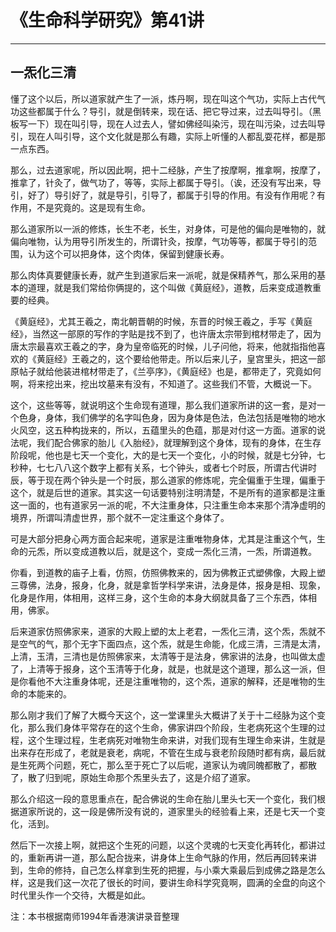 # 《生命科学研究》第41讲

------

## 一炁化三清

懂了这个以后，所以道家就产生了一派，炼丹啊，现在叫这个气功，实际上古代气功这些都属于什么？导引，就是倒转来，现在话、把它导过来，过去叫导引。（黑板写一下）现在叫引导，现在人过去人，譬如佛经叫染污，现在叫污染，过去叫导引，现在人叫引导，这个文化就是那么有趣，实际上听懂的人都乱耍花样，都是那一点东西。

那么，过去道家呢，所以因此啊，把十二经脉，产生了按摩啊，推拿啊，按摩了，推拿了，针灸了，做气功了，等等，实际上都属于导引。（诶，还没有写出来，导引，好了）导引好了，就是导引，引导了，都属于引导的作用。有没有作用呢？有作用，不是究竟的。这是现有生命。

那么道家所以一派的修炼，长生不老，长生，对身体，可是他的偏向是唯物的，就偏向唯物，认为用导引所发生的，所谓针灸，按摩，气功等等，都属于导引的范围，认为这个可以把身体，这个肉体，保留到健康长寿。

那么肉体真要健康长寿，就产生到道家后来一派呢，就是保精养气，那么采用的基本的道理，就是我们常给你俩提的，这个叫做《黄庭经》，道教，后来变成道教重要的经典。

《黄庭经》，尤其王羲之，南北朝晋朝的时候，东晋的时候王羲之，手写《黄庭经》，当然这一部原的写作的字贴是找不到了，也许唐太宗带到棺材带走了，因为唐太宗最喜欢王羲之的字，身为皇帝临死的时候，儿子问他，将来，他就指指他喜欢的《黄庭经》王羲之的，这个要给他带走。所以后来儿子，皇宫里头，把这一部原帖子就给他装进棺材带走了，《兰亭序》，《黄庭经》也是，都带走了，究竟如何啊，将来挖出来，挖出坟墓来有没有，不知道了。这些我们不管，大概说一下。

这个，这些等等，就说明这个生命现有道理，那么我们道家所讲的这一套，是对一个色身，身体，我们佛学的名字叫色身，因为身体是色法，色法包括是唯物的地水火风空，这五种构拢来的，所以，五蕴里头的色蕴，那是对付这一方面。道家的说法呢，我们配合佛家的胎儿《入胎经》，就理解到这个身体，现有的身体，在生存阶段呢，他也是七天一个变化，大的是七天一个变化，小的时候，就是七分钟，七秒种，七七八八这个数字上都有关系，七个钟头，或者七个时辰，所谓古代讲时辰，等于现在两个钟头是一个时辰，那么道家的修炼呢，完全偏重于生理，偏重于这个，就是后世的道家。其实这一句话要特别注明清楚，不是所有的道家都是注重这一面的，也有道家另一派的呢，不大注重身体，只注重生命本来那个清净虚明的境界，所谓叫清虚世界，那个就不一定注重这个身体了。

可是大部分把身心两方面合起来呢，道家是注重唯物身体，尤其是注重这个气，生命的元炁，所以变成道教以后，就是这个，变成一炁化三清，一炁，所谓道教。

你看，到道教的庙子上看，仿照，仿照佛教来的，因为佛教正式塑佛像，大殿上塑三尊佛，法身，报身，化身，就是拿哲学科学来讲，法身是体，报身是相、现象，化身是作用，体相用，这样三身，这个生命的本身大纲就具备了三个东西，体相用，佛家。

后来道家仿照佛家来，道家的大殿上塑的太上老君，一炁化三清，这个炁，炁就不是空气的气，那个无字下面四点，这个炁，就是生命能，化成三清，三清是太清，上清，玉清，三清也是仿照佛家来，太清等于是法身，佛家讲的法身，也叫做太虚了，上清等于报身，这个玉清等于化身，就是，也就是这个道理，那么这一派，但是你看他不大注重身体呢，还是注重唯物的，这个炁，道家的解释，还是唯物的生命的本能来的。

那么刚才我们了解了大概今天这个，这一堂课里头大概讲了关于十二经脉为这个变化，那么我们身体平常存在的这个生命，佛家讲四个阶段，生老病死这个生理的过程，这个生理过程，生老病死对唯物生命来讲，对我们现有生理生命来讲，生就是出来存在形成了，老就是衰老，病呢，不管在生成与衰老阶段随时都有病，最后就是生死两个问题，死亡，那么至于死亡了以后呢，道家认为魂同魄都散了，都散了，散了归到呢，原始生命那个炁里头去了，这是介绍了道家。

那么介绍这一段的意思重点在，配合佛说的生命在胎儿里头七天一个变化，我们根据道家所说的，这一段是佛所没有说的，道家里头的经验看上来，还是七天一个变化，活到。

然后下一次接上啊，就把这个生死的问题，以这个灵魂的七天变化再转化，都讲过的，重新再讲一道，那么配合拢来，讲身体上生命气脉的作用，然后再回转来讲到，生命的修持，自己怎么样拿到生死的把握，与小乘大乘最后到成佛之路是怎么样，这是我们这一次花了很长的时间，要讲生命科学究竟啊，圆满的全盘的向这个时代里头作一个交待，大概是如此。

注：本书根据南师1994年香港演讲录音整理
